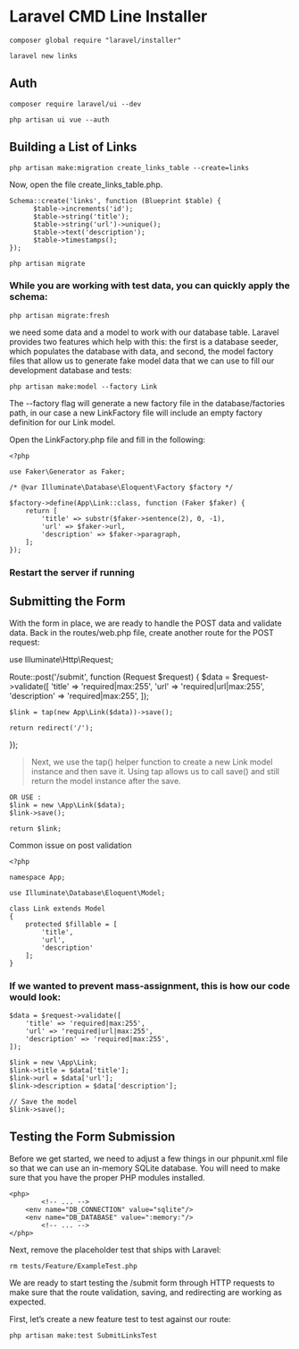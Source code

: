 # Laravel CMD Line Installer

```
composer global require "laravel/installer"

laravel new links
```

## Auth

```
composer require laravel/ui --dev

php artisan ui vue --auth
```

## Building a List of Links

```
php artisan make:migration create_links_table --create=links

```

Now, open the file create_links_table.php.

```
Schema::create('links', function (Blueprint $table) {
      $table->increments('id');
      $table->string('title');
      $table->string('url')->unique();
      $table->text('description');
      $table->timestamps();
});
```

```
php artisan migrate
```

### While you are working with test data, you can quickly apply the schema:

```
php artisan migrate:fresh
```

 we need some data and a model to work with our database table. Laravel provides two features which help with this: the first is a database seeder, which populates the database with data, and second, the model factory files that allow us to generate fake model data that we can use to fill our development database and tests:

```
php artisan make:model --factory Link
```


The --factory flag will generate a new factory file in the database/factories path, in our case a new LinkFactory file will include an empty factory definition for our Link model.

Open the LinkFactory.php file and fill in the following:

```
<?php

use Faker\Generator as Faker;

/* @var Illuminate\Database\Eloquent\Factory $factory */

$factory->define(App\Link::class, function (Faker $faker) {
    return [
        'title' => substr($faker->sentence(2), 0, -1),
        'url' => $faker->url,
        'description' => $faker->paragraph,
    ];
});
```

### Restart the server if running









## Submitting the Form
With the form in place, we are ready to handle the POST data and validate data. Back in the routes/web.php file, create another route for the POST request:

use Illuminate\Http\Request;

Route::post('/submit', function (Request $request) {
    $data = $request->validate([
        'title' => 'required|max:255',
        'url' => 'required|url|max:255',
        'description' => 'required|max:255',
    ]);

    $link = tap(new App\Link($data))->save();

    return redirect('/');
});

> Next, we use the tap() helper function to create a new Link model instance and then save it. Using tap allows us to call save() and still return the model instance after the save.
```
OR USE :
$link = new \App\Link($data);
$link->save();

return $link;
```



Common issue on post validation 
```
<?php

namespace App;

use Illuminate\Database\Eloquent\Model;

class Link extends Model
{
    protected $fillable = [
        'title',
        'url',
        'description'
    ];
}
```
### If we wanted to prevent mass-assignment, this is how our code would look:
```
$data = $request->validate([
    'title' => 'required|max:255',
    'url' => 'required|url|max:255',
    'description' => 'required|max:255',
]);

$link = new \App\Link;
$link->title = $data['title'];
$link->url = $data['url'];
$link->description = $data['description'];

// Save the model
$link->save();
```


## Testing the Form Submission

Before we get started, we need to adjust a few things in our phpunit.xml file so that we can use an in-memory SQLite database. You will need to make sure that you have the proper PHP modules installed.
```
<php>
        <!-- ... -->
    <env name="DB_CONNECTION" value="sqlite"/>
    <env name="DB_DATABASE" value=":memory:"/>
        <!-- ... -->
</php>
```
Next, remove the placeholder test that ships with Laravel:
```
rm tests/Feature/ExampleTest.php
```

We are ready to start testing the /submit form through HTTP requests to make sure that the route validation, saving, and redirecting are working as expected.

First, let’s create a new feature test to test against our route:
```
php artisan make:test SubmitLinksTest
```
